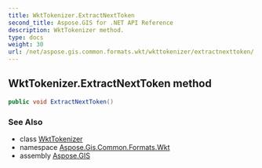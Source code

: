 ```yaml
---
title: WktTokenizer.ExtractNextToken
second_title: Aspose.GIS for .NET API Reference
description: WktTokenizer method. 
type: docs
weight: 30
url: /net/aspose.gis.common.formats.wkt/wkttokenizer/extractnexttoken/
---
```

## WktTokenizer.ExtractNextToken method

```csharp
public void ExtractNextToken()
```

### See Also

* class [WktTokenizer](../)
* namespace [Aspose.Gis.Common.Formats.Wkt](../../wkttokenizer/)
* assembly [Aspose.GIS](../../../)


